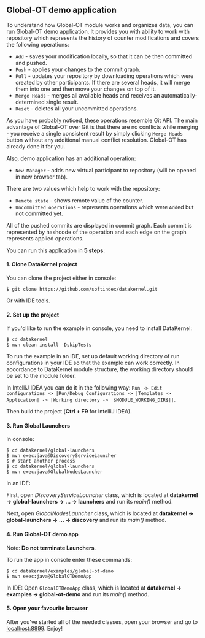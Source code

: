 ## Global-OT demo application

To understand how Global-OT module works and organizes data, you can run Global-OT demo application. It provides you with 
ability to work with repository which represents the history of counter modifications and covers the following operations:
* `Add` - saves your modification locally, so that it can be then committed and pushed.
* `Push` - applies your changes to the commit graph.
* `Pull` - updates your repository by downloading operations which were created by other participants. If there are 
several heads, it will merge them into one and then move your changes on top of it.
* `Merge Heads` - merges all available heads and receives an automatically-determined single result.
* `Reset` - deletes all your uncommitted operations.

As you have probably noticed, these operations resemble Git API. The main advantage of Global-OT over Git is that there 
are no conflicts while merging - you receive a single consistent result by simply clicking `Merge Heads` button without 
any additional manual conflict resolution. Global-OT has already done it for you.

Also, demo application has an additional operation:
* `New Manager` - adds new virtual participant to repository (will be opened in new browser tab).

There are two values which help to work with the repository:
* `Remote state` - shows remote value of the counter. 
* `Uncommitted operations` - represents operations which were `Add`ed but not committed yet.

All of the pushed commits are displayed in commit graph. Each commit is represented by hashcode of the operation and
each edge on the graph represents applied operations. 

You can run this application in **5 steps**:

#### 1. Clone DataKernel project
You can clone the project either in console:
```
$ git clone https://github.com/softindex/datakernel.git
```
Or with IDE tools.

#### 2. Set up the project

If you'd like to run the example in console, you need to install DataKernel:
```
$ cd datakernel
$ mvn clean install -DskipTests
```

To run the example in an IDE, set up default working directory of run configurations in your IDE so that the example can 
work correctly. In accordance to DataKernel module structure, the working directory should be set to the module folder. 

In IntelliJ IDEA you can do it in the following way:
`Run -> Edit configurations -> |Run/Debug Configurations -> |Templates -> Application| -> |Working directory -> 
$MODULE_WORKING_DIR$||`.

Then build the project (**Ctrl + F9** for IntelliJ IDEA).

#### 3. Run Global Launchers

In console:
```
$ cd datakernel/global-launchers
$ mvn exec:java@DiscoveryServiceLauncher
$ # start another process
$ cd datakernel/global-launchers
$ mvn exec:java@GlobalNodesLauncher
```
In an IDE:

First, open *DiscoveryServiceLauncher* class, which is located at **datakernel -> global-launchers -> ... -> launchers** 
and run its *main()* method.

Next, open *GlobalNodesLauncher* class, which is located at **datakernel -> global-launchers -> ... -> discovery** and 
run its *main()* method.

#### 4. Run Global-OT demo app
Note: **Do not terminate Launchers**.

To run the app in console enter these commands:
```
$ cd datakernel/examples/global-ot-demo
$ mvn exec:java@GlobalOTDemoApp
```
In IDE:
Open `GlobalOTDemoApp` class, which is located at **datakernel -> examples -> global-ot-demo** and run its 
*main()* method.

#### 5. Open your favourite browser

After you've started all of the needed classes, open your browser and go to [localhost:8899](http://localhost:8899). Enjoy!